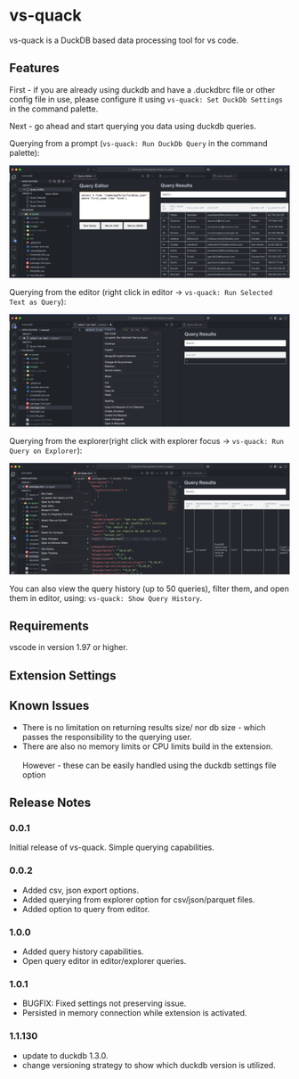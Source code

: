 # vs-quack

vs-quack is a DuckDB based data processing tool for vs code.

## Features

First - if you are already using duckdb and have a .duckdbrc file or other config file in use, please configure it using `vs-quack: Set DuckDb Settings` in the command palette.

Next - go ahead and start querying you data using duckdb queries.

Querying from a prompt (`vs-quack: Run DuckDb Query` in the command palette):

![alt text](images/run_ddb_query.png)

Querying from the editor (right click in editor -> `vs-quack: Run Selected Text as Query`):

![alt text](images/run_from_editor.png)

Querying from the explorer(right click with explorer focus -> `vs-quack: Run Query on Explorer`):

![alt text](images/run_query_on_file.png)

You can also view the query history (up to 50 queries), filter them, and open them in editor, using: `vs-quack: Show Query History`.

## Requirements

vscode in version 1.97 or higher.

## Extension Settings

## Known Issues

* There is no limitation on returning results size/ nor db size - which passes the responsibility to the querying user.
* There are also no memory limits or CPU limits build in the extension.
   <br><br>
   However - these can be easily handled using the duckdb settings file option

## Release Notes

### 0.0.1

Initial release of vs-quack. Simple querying capabilities.

### 0.0.2

* Added csv, json export options.
* Added querying from explorer option for csv/json/parquet files.
* Added option to query from editor.

### 1.0.0

* Added query history capabilities.
* Open query editor in editor/explorer queries.

### 1.0.1

* BUGFIX: Fixed settings not preserving issue.
* Persisted in memory connection while extension is activated.

### 1.1.130

* update to duckdb 1.3.0.
* change versioning strategy to show which duckdb version is utilized.

